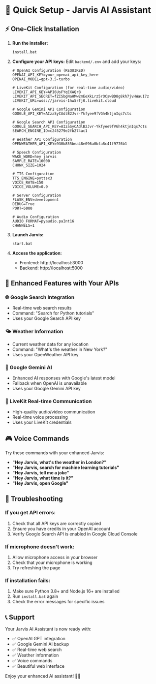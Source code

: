 # 🚀 Quick Setup - Jarvis AI Assistant

## ⚡ One-Click Installation

1. **Run the installer:**
   ```bash
   install.bat
   ```

2. **Configure your API keys:**
   Edit `backend/.env` and add your keys:

   ```env
   # OpenAI Configuration (REQUIRED)
   OPENAI_API_KEY=your_openai_api_key_here
   OPENAI_MODEL=gpt-3.5-turbo

   # LiveKit Configuration (for real-time audio/video)
   LIVEKIT_API_KEY=API6UsFYqEXAQrB
   LIVEKIT_API_SECRET=fZISbgNaHMw2mEeXkLrz5rOCswBD8g8kh7jvHWauI7z
   LIVEKIT_URL=wss://jarvis-1hw5rfj0.livekit.cloud

   # Google Gemini API Configuration
   GOOGLE_API_KEY=AIzaSyCAdlB2Jvr-Ykfyee9fVGh4ktjnIqs7cts

   # Google Search API Configuration
   GOOGLE_SEARCH_API_KEY=AIzaSyCAdlB2Jvr-Ykfyee9fVGh4ktjnIqs7cts
   SEARCH_ENGINE_ID=c245279e2fb274ac1

   # Weather API Configuration
   OPENWEATHER_API_KEY=930b855bea48e096a0bfa8c41f9776b1

   # Speech Configuration
   WAKE_WORD=hey jarvis
   SAMPLE_RATE=16000
   CHUNK_SIZE=1024

   # TTS Configuration
   TTS_ENGINE=pyttsx3
   VOICE_RATE=150
   VOICE_VOLUME=0.9

   # Server Configuration
   FLASK_ENV=development
   DEBUG=True
   PORT=5000

   # Audio Configuration
   AUDIO_FORMAT=pyaudio.paInt16
   CHANNELS=1
   ```

3. **Launch Jarvis:**
   ```bash
   start.bat
   ```

4. **Access the application:**
   - Frontend: http://localhost:3000
   - Backend: http://localhost:5000

## 🎯 Enhanced Features with Your APIs

### 🌐 **Google Search Integration**
- Real-time web search results
- Command: "Search for Python tutorials"
- Uses your Google Search API key

### 🌤️ **Weather Information**
- Current weather data for any location
- Command: "What's the weather in New York?"
- Uses your OpenWeather API key

### 🤖 **Google Gemini AI**
- Enhanced AI responses with Google's latest model
- Fallback when OpenAI is unavailable
- Uses your Google Gemini API key

### 🎥 **LiveKit Real-time Communication**
- High-quality audio/video communication
- Real-time voice processing
- Uses your LiveKit credentials

## 🎮 Voice Commands

Try these commands with your enhanced Jarvis:

- **"Hey Jarvis, what's the weather in London?"**
- **"Hey Jarvis, search for machine learning tutorials"**
- **"Hey Jarvis, tell me a joke"**
- **"Hey Jarvis, what time is it?"**
- **"Hey Jarvis, open Google"**

## 🔧 Troubleshooting

### If you get API errors:
1. Check that all API keys are correctly copied
2. Ensure you have credits in your OpenAI account
3. Verify Google Search API is enabled in Google Cloud Console

### If microphone doesn't work:
1. Allow microphone access in your browser
2. Check that your microphone is working
3. Try refreshing the page

### If installation fails:
1. Make sure Python 3.8+ and Node.js 16+ are installed
2. Run `install.bat` again
3. Check the error messages for specific issues

## 📞 Support

Your Jarvis AI Assistant is now ready with:
- ✅ OpenAI GPT integration
- ✅ Google Gemini AI backup
- ✅ Real-time web search
- ✅ Weather information
- ✅ Voice commands
- ✅ Beautiful web interface

Enjoy your enhanced AI assistant! 🤖✨ 